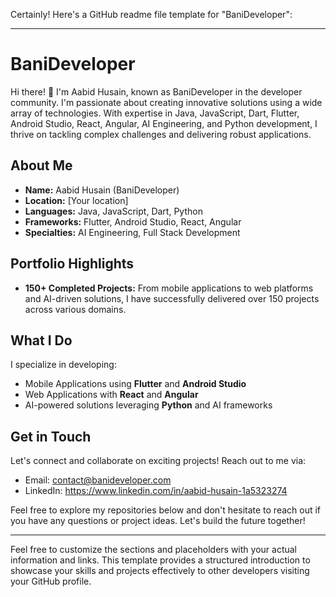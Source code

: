 Certainly! Here's a GitHub readme file template for "BaniDeveloper":

---

# BaniDeveloper

Hi there! 👋 I'm Aabid Husain, known as BaniDeveloper in the developer community. I'm passionate about creating innovative solutions using a wide array of technologies. With expertise in Java, JavaScript, Dart, Flutter, Android Studio, React, Angular, AI Engineering, and Python development, I thrive on tackling complex challenges and delivering robust applications.

## About Me

- **Name:** Aabid Husain (BaniDeveloper)
- **Location:** [Your location]
- **Languages:** Java, JavaScript, Dart, Python
- **Frameworks:** Flutter, Android Studio, React, Angular
- **Specialties:** AI Engineering, Full Stack Development

## Portfolio Highlights

- **150+ Completed Projects:** From mobile applications to web platforms and AI-driven solutions, I have successfully delivered over 150 projects across various domains.
  
## What I Do

I specialize in developing:

- Mobile Applications using **Flutter** and **Android Studio**
- Web Applications with **React** and **Angular**
- AI-powered solutions leveraging **Python** and AI frameworks

## Get in Touch

Let's connect and collaborate on exciting projects! Reach out to me via:

- Email: contact@banideveloper.com
- LinkedIn: https://www.linkedin.com/in/aabid-husain-1a5323274

Feel free to explore my repositories below and don't hesitate to reach out if you have any questions or project ideas. Let's build the future together!

---

Feel free to customize the sections and placeholders with your actual information and links. This template provides a structured introduction to showcase your skills and projects effectively to other developers visiting your GitHub profile.

